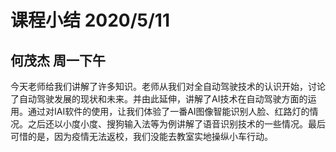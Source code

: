 # 课程小结 2020/5/11
## 何茂杰  周一下午
  今天老师给我们讲解了许多知识。老师从我们对全自动驾驶技术的认识开始，讨论了自动驾驶发展的现状和未来。并由此延伸，讲解了AI技术在自动驾驶方面的运用。通过对IAI软件的使用，让我们体验了一番AI图像智能识别人脸、红路灯的情况。之后还以小度小度、搜狗输入法等为例讲解了语音识别技术的一些情况。最后可惜的是，因为疫情无法返校，我们没能去教室实地操纵小车行动。
